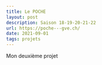 ```yaml
---
title: Le POCHE
layout: post
description: Saison 18-19-20-21-22
url: https://poche---gve.ch/
date: 2021-09-01
tags: projets
---
```

Mon deuxième projet
